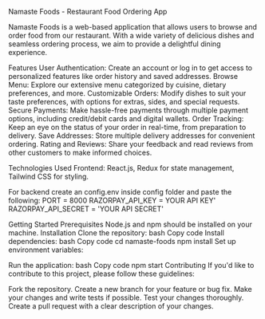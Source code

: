 Namaste Foods - Restaurant Food Ordering App

Namaste Foods is a web-based application that allows users to browse and order food from our restaurant. With a wide variety of delicious dishes and seamless ordering process, we aim to provide a delightful dining experience.

Features
User Authentication: Create an account or log in to get access to personalized features like order history and saved addresses.
Browse Menu: Explore our extensive menu categorized by cuisine, dietary preferences, and more.
Customizable Orders: Modify dishes to suit your taste preferences, with options for extras, sides, and special requests.
Secure Payments: Make hassle-free payments through multiple payment options, including credit/debit cards and digital wallets.
Order Tracking: Keep an eye on the status of your order in real-time, from preparation to delivery.
Save Addresses: Store multiple delivery addresses for convenient ordering.
Rating and Reviews: Share your feedback and read reviews from other customers to make informed choices.

Technologies Used
Frontend: React.js, Redux for state management, Tailwind CSS for styling.

For backend create an config.env inside config folder and paste the following:
PORT = 8000
RAZORPAY_API_KEY = YOUR API KEY'
RAZORPAY_API_SECRET = 'YOUR API SECRET'

Getting Started
Prerequisites
Node.js and npm should be installed on your machine.
Installation
Clone the repository:
bash
Copy code
Install dependencies:
bash
Copy code
cd namaste-foods
npm install
Set up environment variables:

Run the application:
bash
Copy code
npm start
Contributing
If you'd like to contribute to this project, please follow these guidelines:

Fork the repository.
Create a new branch for your feature or bug fix.
Make your changes and write tests if possible.
Test your changes thoroughly.
Create a pull request with a clear description of your changes.
